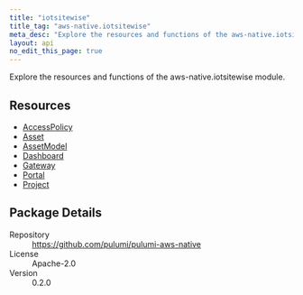 ```yaml
---
title: "iotsitewise"
title_tag: "aws-native.iotsitewise"
meta_desc: "Explore the resources and functions of the aws-native.iotsitewise module."
layout: api
no_edit_this_page: true
---
```


<!-- WARNING: this file was generated by Pulumi Docs Generator. -->
<!-- Do not edit by hand unless you're certain you know what you are doing! -->

Explore the resources and functions of the aws-native.iotsitewise module.

<h2 id="resources">Resources</h2>
<ul class="api">
    <li><a href="accesspolicy" title="AccessPolicy"><span class="symbol resource"></span>AccessPolicy</a></li>
    <li><a href="asset" title="Asset"><span class="symbol resource"></span>Asset</a></li>
    <li><a href="assetmodel" title="AssetModel"><span class="symbol resource"></span>AssetModel</a></li>
    <li><a href="dashboard" title="Dashboard"><span class="symbol resource"></span>Dashboard</a></li>
    <li><a href="gateway" title="Gateway"><span class="symbol resource"></span>Gateway</a></li>
    <li><a href="portal" title="Portal"><span class="symbol resource"></span>Portal</a></li>
    <li><a href="project" title="Project"><span class="symbol resource"></span>Project</a></li>
</ul>

<h2 id="package-details">Package Details</h2>
<dl class="package-details">
	<dt>Repository</dt>
	<dd><a href="https://github.com/pulumi/pulumi-aws-native">https://github.com/pulumi/pulumi-aws-native</a></dd>
	<dt>License</dt>
	<dd>Apache-2.0</dd>
	<dt>Version</dt>
	<dd>0.2.0</dd>
</dl>


